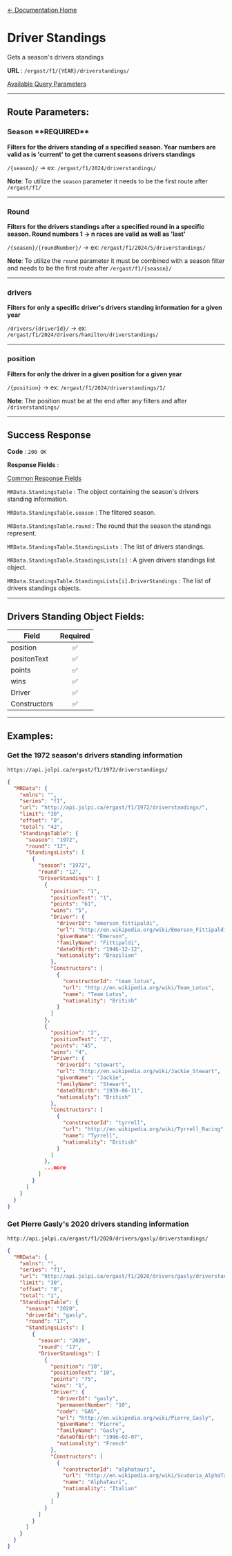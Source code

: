 [← Documentation Home](/docs/README.md)
# Driver Standings

Gets a season's drivers standings 

**URL** : `/ergast/f1/{YEAR}/driverstandings/`

[Available Query Parameters](./README.md#query-parameters)

---

## Route Parameters:

### Season \*\*REQUIRED\*\*

**Filters for the drivers standing of a specified season. Year numbers are valid as is 'current' to get the current seasons drivers standings**

`/{season}/` -> ex: `/ergast/f1/2024/driverstandings/`

**Note**: To utilize the `season` parameter it needs to be the first route after `/ergast/f1/`

---

### Round

**Filters for the drivers standings after a specified round in a specific season. Round numbers 1 -> n races are valid as well as 'last'**

`/{season}/{roundNumber}/` -> ex: `/ergast/f1/2024/5/driverstandings/`

**Note**: To utilize the `round` parameter it must be combined with a season filter and needs to be the first route after `/ergast/f1/{season}/`

---

### drivers

**Filters for only a specific driver's drivers standing information for a given year**

`/drivers/{driverId}/` -> ex: `/ergast/f1/2024/drivers/hamilton/driverstandings/`

---

### position

**Filters for only the driver in a given position for a given year**

`/{position}` -> ex: `/ergast/f1/2024/driverstandings/1/`

**Note**: The position must be at the end after any filters and after `/driverstandings/`

---

## Success Response

**Code** : `200 OK`

**Response Fields** :

[Common Response Fields](./README.md#common-response-fields)

`MRData.StandingsTable` : The object containing the season's drivers standing information.

`MRData.StandingsTable.season` : The filtered season.

`MRData.StandingsTable.round` : The round that the season the standings represent.

`MRData.StandingsTable.StandingsLists` : The list of drivers standings.

`MRData.StandingsTable.StandingsLists[i]` : A given drivers standings list object.

`MRData.StandingsTable.StandingsLists[i].DriverStandings` : The list of drivers standings objects.

---

## Drivers Standing Object Fields:

|Field|Required|
|---|:---:|
|position| ✅ |
|positonText|✅|
|points|✅|
|wins|✅|
|Driver|✅|
|Constructors|✅|

---

## Examples:

### Get the 1972 season's drivers standing information

`https://api.jolpi.ca/ergast/f1/1972/driverstandings/`

```json
{
  "MRData": {
    "xmlns": "",
    "series": "f1",
    "url": "http://api.jolpi.ca/ergast/f1/1972/driverstandings/",
    "limit": "30",
    "offset": "0",
    "total": "42",
    "StandingsTable": {
      "season": "1972",
      "round": "12",
      "StandingsLists": [
        {
          "season": "1972",
          "round": "12",
          "DriverStandings": [
            {
              "position": "1",
              "positionText": "1",
              "points": "61",
              "wins": "5",
              "Driver": {
                "driverId": "emerson_fittipaldi",
                "url": "http://en.wikipedia.org/wiki/Emerson_Fittipaldi",
                "givenName": "Emerson",
                "familyName": "Fittipaldi",
                "dateOfBirth": "1946-12-12",
                "nationality": "Brazilian"
              },
              "Constructors": [
                {
                  "constructorId": "team_lotus",
                  "url": "http://en.wikipedia.org/wiki/Team_Lotus",
                  "name": "Team Lotus",
                  "nationality": "British"
                }
              ]
            },
            {
              "position": "2",
              "positionText": "2",
              "points": "45",
              "wins": "4",
              "Driver": {
                "driverId": "stewart",
                "url": "http://en.wikipedia.org/wiki/Jackie_Stewart",
                "givenName": "Jackie",
                "familyName": "Stewart",
                "dateOfBirth": "1939-06-11",
                "nationality": "British"
              },
              "Constructors": [
                {
                  "constructorId": "tyrrell",
                  "url": "http://en.wikipedia.org/wiki/Tyrrell_Racing",
                  "name": "Tyrrell",
                  "nationality": "British"
                }
              ]
            },
            ...more
          ]
        }
      ]
    }
  }
}
```

### Get Pierre Gasly's 2020 drivers standing information

`http://api.jolpi.ca/ergast/f1/2020/drivers/gasly/driverstandings/`

```json
{
  "MRData": {
    "xmlns": "",
    "series": "f1",
    "url": "http://api.jolpi.ca/ergast/f1/2020/drivers/gasly/driverstandings/",
    "limit": "30",
    "offset": "0",
    "total": "1",
    "StandingsTable": {
      "season": "2020",
      "driverId": "gasly",
      "round": "17",
      "StandingsLists": [
        {
          "season": "2020",
          "round": "17",
          "DriverStandings": [
            {
              "position": "10",
              "positionText": "10",
              "points": "75",
              "wins": "1",
              "Driver": {
                "driverId": "gasly",
                "permanentNumber": "10",
                "code": "GAS",
                "url": "http://en.wikipedia.org/wiki/Pierre_Gasly",
                "givenName": "Pierre",
                "familyName": "Gasly",
                "dateOfBirth": "1996-02-07",
                "nationality": "French"
              },
              "Constructors": [
                {
                  "constructorId": "alphatauri",
                  "url": "http://en.wikipedia.org/wiki/Scuderia_AlphaTauri",
                  "name": "AlphaTauri",
                  "nationality": "Italian"
                }
              ]
            }
          ]
        }
      ]
    }
  }
}
```